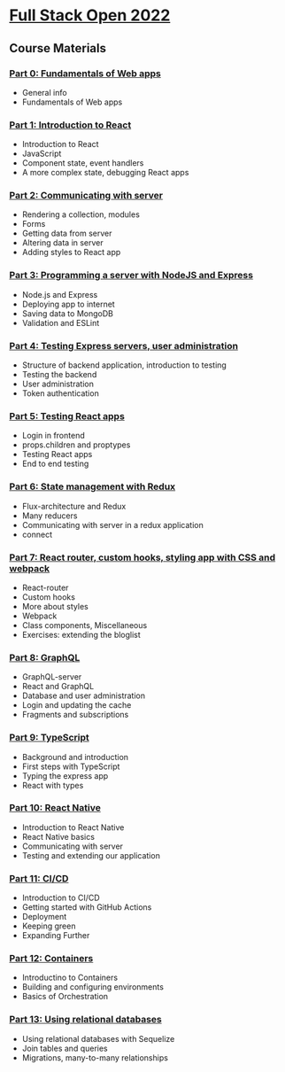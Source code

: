# [Full Stack Open 2022](https://fullstackopen.com/en/ 'Full Stack Open 2022 Homepage')

## Course Materials

### [Part 0: Fundamentals of Web apps](https://fullstackopen.com/en/part0)
- General info
- Fundamentals of Web apps

### [Part 1: Introduction to React](https://fullstackopen.com/en/part1)
- Introduction to React
- JavaScript
- Component state, event handlers
- A more complex state, debugging React apps

### [Part 2: Communicating with server](https://fullstackopen.com/en/part2)
- Rendering a collection, modules
- Forms
- Getting data from server
- Altering data in server
- Adding styles to React app

### [Part 3: Programming a server with NodeJS and Express](https://fullstackopen.com/en/part3)
- Node.js and Express
- Deploying app to internet
- Saving data to MongoDB
- Validation and ESLint

### [Part 4: Testing Express servers, user administration](https://fullstackopen.com/en/part4)
- Structure of backend application, introduction to testing
- Testing the backend
- User administration
- Token authentication

### [Part 5: Testing React apps](https://fullstackopen.com/en/part5)
- Login in frontend
- props.children and proptypes
- Testing React apps
- End to end testing

### [Part 6: State management with Redux](https://fullstackopen.com/en/part6)
- Flux-architecture and Redux
- Many reducers
- Communicating with server in a redux application
- connect

### [Part 7: React router, custom hooks, styling app with CSS and webpack](https://fullstackopen.com/en/part7)
- React-router
- Custom hooks
- More about styles
- Webpack
- Class components, Miscellaneous
- Exercises: extending the bloglist

### [Part 8: GraphQL](https://fullstackopen.com/en/part8)
- GraphQL-server
- React and GraphQL
- Database and user administration
- Login and updating the cache
- Fragments and subscriptions

### [Part 9: TypeScript](https://fullstackopen.com/en/part9)
- Background and introduction
- First steps with TypeScript
- Typing the express app
- React with types

### [Part 10: React Native](https://fullstackopen.com/en/part10)
- Introduction to React Native
- React Native basics
- Communicating with server
- Testing and extending our application

### [Part 11: CI/CD](https://fullstackopen.com/en/part11)
- Introduction to CI/CD
- Getting started with GitHub Actions
- Deployment
- Keeping green
- Expanding Further

### [Part 12: Containers](https://fullstackopen.com/en/part12)
- Introductino to Containers
- Building and configuring environments
- Basics of Orchestration

### [Part 13: Using relational databases](https://fullstackopen.com/en/part13)
- Using relational databases with Sequelize
- Join tables and queries
- Migrations, many-to-many relationships
